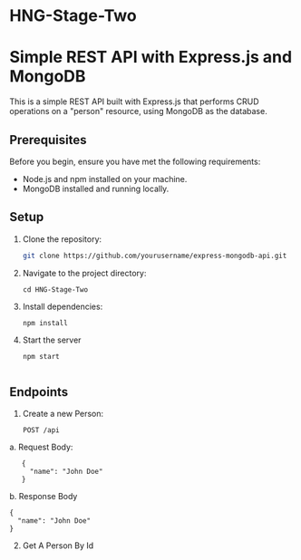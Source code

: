 # HNG-Stage-Two

# Simple REST API with Express.js and MongoDB

This is a simple REST API built with Express.js that performs CRUD operations on a "person" resource, using MongoDB as the database.

## Prerequisites

Before you begin, ensure you have met the following requirements:

- Node.js and npm installed on your machine.
- MongoDB installed and running locally.

## Setup

1. Clone the repository:

   ```bash
   git clone https://github.com/yourusername/express-mongodb-api.git
2. Navigate to the project directory:
   ```
   cd HNG-Stage-Two

3. Install dependencies:
   ```
   npm install

4. Start the server
   ```
   npm start


## Endpoints

1. Create a new Person:
   ```
   POST /api

a. Request Body:
```
   {
     "name": "John Doe"
   }
```

b. Response Body
```
{
  "name": "John Doe"
}

```
2. Get A Person By Id

